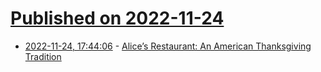 # [Published on 2022-11-24](index.md)

* [2022-11-24, 17:44:06](https://news.ycombinator.com/item?id=33734052) - [Alice’s Restaurant: An American Thanksgiving Tradition](https://nysmusic.com/2021/11/25/alices-restaurant-an-american-thanksgiving-tradition/)
